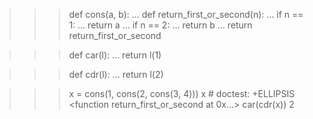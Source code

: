 >>> def cons(a, b):
...     def return_first_or_second(n):
...         if n == 1:
...             return a
...         if n == 2:
...             return b
...     return return_first_or_second

>>> def car(l):
...     return l(1)

>>> def cdr(l):
...     return l(2)

>>> x = cons(1, cons(2, cons(3, 4)))
>>> x # doctest: +ELLIPSIS
<function return_first_or_second at 0x...>
>>> car(cdr(x))
2
